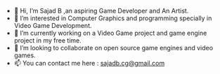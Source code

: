 - 👋 Hi, I’m Sajad B ,an aspiring Game Developer and An Artist.
- 👀 I’m interested in Computer Graphics and programming specially in Video Game Development.
- 🌱 I’m currently working on a Video Game project and game engine project in my free time.
- 💞️ I’m looking to collaborate on open source game engines and video games.
- 📫 You can contact me here : sajadb.cg@gmail.com

<!---
TheMoonKnight8/TheMoonKnight8 is a ✨ special ✨ repository because its `README.md` (this file) appears on your GitHub profile.
You can click the Preview link to take a look at your changes.
--->
